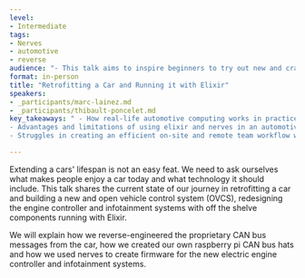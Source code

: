 ```yaml
---
level:
- Intermediate
tags:
- Nerves
- automotive
- reverse
audience: "- This talk aims to inspire beginners to try out new and crazy ideas and applications of Elixir in the real world, and at the same time should also appeal to more intermediate and advanced practitioners"
format: in-person
title: "Retrofitting a Car and Running it with Elixir"
speakers:
- _participants/marc-lainez.md
- _participants/thibault-poncelet.md
key_takeaways: " - How real-life automotive computing works in practice\n
- Advantages and limitations of using elixir and nerves in an automotive context\n
- Struggles in creating an efficient on-site and remote team workflow when working with a physical product sending messages (an actual car sitting in a garage)"

---
```

Extending a cars' lifespan is not an easy feat. We need to ask ourselves what makes people enjoy a car today and what technology it should include. This talk shares the current state of our journey in retrofitting a car and building a new and open vehicle control system (OVCS), redesigning the engine controller and infotainment systems with off the shelve components running with Elixir.

We will explain how we reverse-engineered the proprietary CAN bus messages from the car, how we created our own raspberry pi CAN bus hats and how we used nerves to create firmware for the new electric engine controller and infotainment systems.